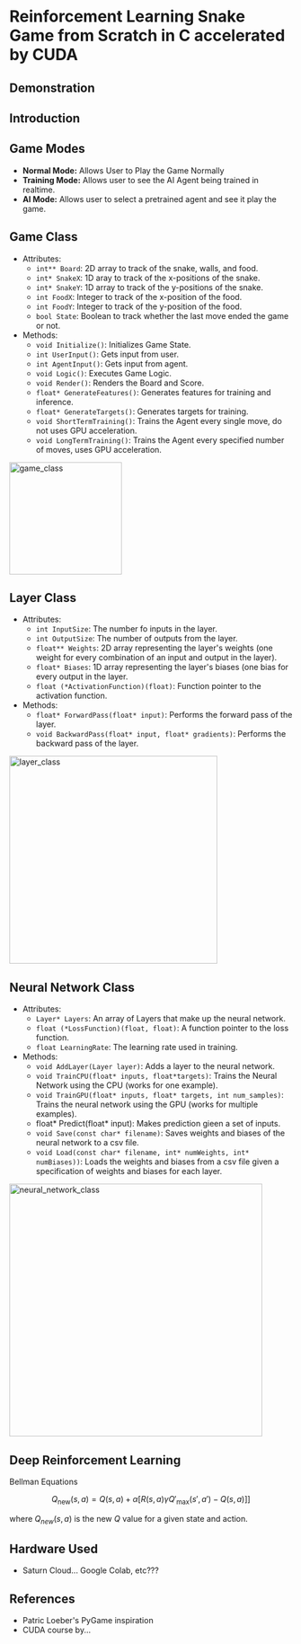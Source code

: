 # Reinforcement Learning Snake Game from Scratch in C accelerated by CUDA

## Demonstration

## Introduction

## Game Modes
- **Normal Mode:** Allows User to Play the Game Normally
- **Training Mode:** Allows user to see the AI Agent being trained in realtime.
- **AI Mode:** Allows user to select a pretrained agent and see it play the game.

## Game Class
- Attributes:
    - `int** Board`: 2D array to track of the snake, walls, and food.
    - `int* SnakeX`: 1D aray to track of the x-positions of the snake.
    - `int* SnakeY`: 1D array to track of the y-positions of the snake.
    - `int FoodX`: Integer to track of the x-position of the food.
    - `int FoodY`: Integer to track of the y-position of the food.
    - `bool State`: Boolean to track whether the last move ended the game or not.
- Methods:
    - `void Initialize()`: Initializes Game State.
    - `int UserInput()`: Gets input from user.
    - `int AgentInput()`: Gets input from agent.
    - `void Logic()`: Executes Game Logic.
    - `void Render()`: Renders the Board and Score.
    - `float* GenerateFeatures()`: Generates features for training and inference.
    - `float* GenerateTargets()`: Generates targets for training.
    - `void ShortTermTraining()`: Trains the Agent every single move, do not uses GPU acceleration.
    - `void LongTermTraining()`: Trains the Agent every specified number of moves, uses GPU acceleration.
<img src="mermaid_outputs/game_class.png" alt="game_class" width="200">

## Layer Class
- Attributes:
    - `int InputSize`: The number fo inputs in the layer.
    - `int OutputSize`: The number of outputs from the layer.
    - `float** Weights`: 2D array representing the layer's weights (one weight for every combination of an input and output in the layer).
    - `float* Biases`: 1D array representing the layer's biases (one bias for every output in the layer.
    - `float (*ActivationFunction)(float)`: Function pointer to the activation function.
- Methods:
    - `float* ForwardPass(float* input)`: Performs the forward pass of the layer.
    - `void BackwardPass(float* input, float* gradients)`: Performs the backward pass of the layer.
<img src="mermaid_outputs/layer_class.png" alt="layer_class" width="370">

## Neural Network Class
- Attributes:
    - `Layer* Layers`: An array of Layers that make up the neural network.
    - `float (*LossFunction)(float, float)`: A function pointer to the loss function.
    - `float LearningRate`: The learning rate used in training.
- Methods:
    - `void AddLayer(Layer layer)`: Adds a layer to the neural network.
    - `void TrainCPU(float* inputs, float*targets)`: Trains the Neural Network using the CPU (works for one example).
    - `void TrainGPU(float* inputs, float* targets, int num_samples)`: Trains the neural network using the GPU (works for multiple examples). 
    - float* Predict(float* input): Makes prediction gieen a set of inputs.
    - `void Save(const char* filename)`: Saves weights and biases of the neural network to a csv file.
    - `void Load(const char* filename, int* numWeights, int* numBiases))`: Loads the weights and biases from a csv file given a specification of weights and biases for each layer.
<img src="mermaid_outputs/neural_network_class.png" alt="neural_network_class" width="450">



## Deep Reinforcement Learning
Bellman Equations

$$Q_{\text{new}}(s, a) = Q(s,a) + \alpha [R(s, a) \gamma {Q'}_{\text{max}}(s', a') - Q(s,a)]]$$

where $Q_{new}(s,a)$ is the new $Q$ value for a given state and action.

## Hardware Used
- Saturn Cloud... Google Colab, etc???

## References
- Patric Loeber's PyGame inspiration
- CUDA course by...
